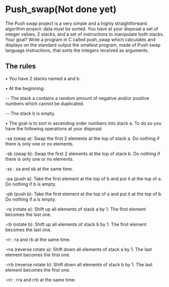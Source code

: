 # Push_swap(Not done yet)

The Push swap project is a very simple and a highly straightforward algorithm project:
data must be sorted.
You have at your disposal a set of integer values, 2 stacks, and a set of instructions
to manipulate both stacks.
Your goal? Write a program in C called push_swap which calculates and displays
on the standard output the smallest program, made of Push swap language instructions,
that sorts the integers received as arguments.

## The rules

• You have 2 stacks named a and b.

• At the beginning:

  -- The stack a contains a random amount of negative and/or positive numbers
  which cannot be duplicated.
  
  -- The stack b is empty.

• The goal is to sort in ascending order numbers into stack a. To do so you have the
following operations at your disposal:

  -sa (swap a): Swap the first 2 elements at the top of stack a.
  Do nothing if there is only one or no elements.
  
  -sb (swap b): Swap the first 2 elements at the top of stack b.
  Do nothing if there is only one or no elements.
  
  -ss : sa and sb at the same time.
  
  -pa (push a): Take the first element at the top of b and put it at the top of a.
  Do nothing if b is empty.
  
  -pb (push b): Take the first element at the top of a and put it at the top of b.
  Do nothing if a is empty.
  
  -ra (rotate a): Shift up all elements of stack a by 1.
  The first element becomes the last one.
  
  -rb (rotate b): Shift up all elements of stack b by 1.
  The first element becomes the last one.
  
  -rr : ra and rb at the same time.
  
  -rra (reverse rotate a): Shift down all elements of stack a by 1.
  The last element becomes the first one.
  
  -rrb (reverse rotate b): Shift down all elements of stack b by 1.
  The last element becomes the first one.
  
  -rrr : rra and rrb at the same time.
